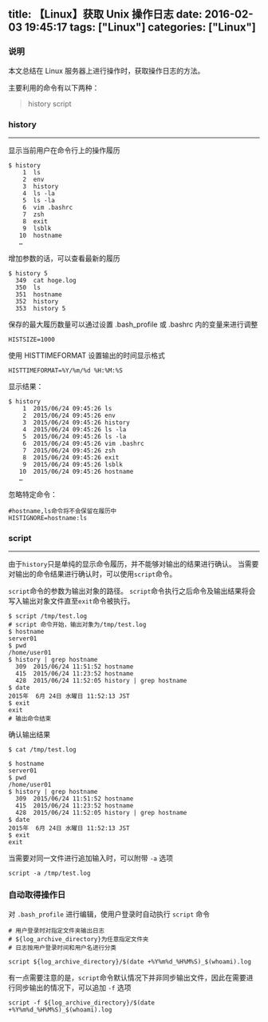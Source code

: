 title: 【Linux】获取 Unix 操作日志
date: 2016-02-03 19:45:17
tags: ["Linux"]
categories: ["Linux"]
---
### 说明

本文总结在 Linux 服务器上进行操作时，获取操作日志的方法。

主要利用的命令有以下两种：

> history
  script

<!-- more -->

### history
-----

显示当前用户在命令行上的操作履历

```
$ history
    1  ls
    2  env
    3  history
    4  ls -la
    5  ls -la
    6  vim .bashrc
    7  zsh
    8  exit
    9  lsblk
   10  hostname
   …
```

增加参数的话，可以查看最新的履历

```
$ history 5
  349  cat hoge.log
  350  ls
  351  hostname
  352  history
  353  history 5
```

保存的最大履历数量可以通过设置 .bash_profile 或 .bashrc 内的变量来进行调整

```
HISTSIZE=1000
```

使用 HISTTIMEFORMAT 设置输出的时间显示格式

```
HISTTIMEFORMAT=%Y/%m/%d %H:%M:%S
```

显示结果：

```
$ history
    1  2015/06/24 09:45:26 ls
    2  2015/06/24 09:45:26 env
    3  2015/06/24 09:45:26 history
    4  2015/06/24 09:45:26 ls -la
    5  2015/06/24 09:45:26 ls -la
    6  2015/06/24 09:45:26 vim .bashrc
    7  2015/06/24 09:45:26 zsh
    8  2015/06/24 09:45:26 exit
    9  2015/06/24 09:45:26 lsblk
   10  2015/06/24 09:45:26 hostname
   …
```

忽略特定命令：

```
#hostname,ls命令将不会保留在履历中
HISTIGNORE=hostname:ls
```

### script
-----

由于`history`只是单纯的显示命令履历，并不能够对输出的结果进行确认。
当需要对输出的命令结果进行确认时，可以使用`script`命令。

`script`命令的参数为输出对象的路径。
`script`命令执行之后命令及输出结果将会写入输出对象文件直至`exit`命令被执行。

```
$ script /tmp/test.log
# script 命令开始，输出对象为/tmp/test.log
$ hostname
server01
$ pwd
/home/user01
$ history | grep hostname
  309  2015/06/24 11:51:52 hostname
  415  2015/06/24 11:23:52 hostname
  428  2015/06/24 11:52:05 history | grep hostname
$ date
2015年  6月 24日 水曜日 11:52:13 JST
$ exit
exit
# 输出命令结束
```

确认输出结果

```
$ cat /tmp/test.log

$ hostname
server01
$ pwd
/home/user01
$ history | grep hostname
  309  2015/06/24 11:51:52 hostname
  415  2015/06/24 11:23:52 hostname
  428  2015/06/24 11:52:05 history | grep hostname
$ date
2015年  6月 24日 水曜日 11:52:13 JST
$ exit
exit

```

当需要对同一文件进行追加输入时，可以附带 `-a` 选项

```
script -a /tmp/test.log
```

### 自动取得操作日

对 `.bash_profile` 进行编辑，使用户登录时自动执行 `script` 命令

```
# 用户登录时对指定文件夹输出日志
# ${log_archive_directory}为任意指定文件夹
# 日志按用户登录时间和用户名进行分类

script ${log_archive_directory}/$(date +%Y%m%d_%H%M%S)_$(whoami).log
```

有一点需要注意的是，`script`命令默认情况下并非同步输出文件，因此在需要进行同步输出的情况下，可以追加 `-f` 选项

```
script -f ${log_archive_directory}/$(date +%Y%m%d_%H%M%S)_$(whoami).log
```

